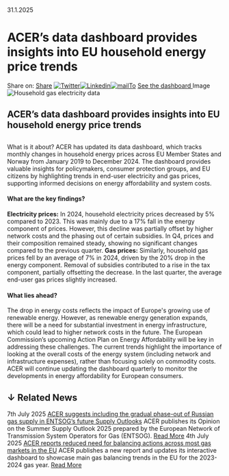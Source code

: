 31.1.2025
# ACER’s data dashboard provides insights into EU household energy price trends
Share on: [Share](https://www.addtoany.com/share#url=https%3A%2F%2Fwww.acer.europa.eu%2Fnews%2Facers-data-dashboard-provides-insights-eu-household-energy-price-trends&title=ACER%E2%80%99s%20data%20dashboard%20provides%20insights%20into%20EU%20household%20energy%20price%20trends)
[![Twitter](https://www.acer.europa.eu/sites/default/files/bluesky.svg)](https://www.acer.europa.eu/#bluesky)[![Linkedin](https://www.acer.europa.eu/sites/default/files/linkedin.svg)](https://www.acer.europa.eu/#linkedin)[![mailTo](https://www.acer.europa.eu/sites/default/files/copy-url.png)](https://www.acer.europa.eu/#copy_link)
[See the dashboard ](https://www.acer.europa.eu/media/charts/retail-electricity-and-gas-markets-prices)
Image
![Household gas electricity data](https://www.acer.europa.eu/sites/default/files/styles/main_images_news_and_pages_little_/public/2025-01/Retail_Dashboard.jpg?itok=Z1izdb1I)
## ACER’s data dashboard provides insights into EU household energy price trends
## 
What is it about?
ACER has updated its data dashboard, which tracks monthly changes in household energy prices across EU Member States and Norway from January 2019 to December 2024.
The dashboard provides valuable insights for policymakers, consumer protection groups, and EU citizens by highlighting trends in end-user electricity and gas prices, supporting informed decisions on energy affordability and system costs.
#### **What are the key findings?**
**Electricity prices:** In 2024, household electricity prices decreased by 5% compared to 2023. This was mainly due to a 17% fall in the energy component of prices. However, this decline was partially offset by higher network costs and the phasing out of certain subsidies. In Q4, prices and their composition remained steady, showing no significant changes compared to the previous quarter.
**Gas prices:** Similarly, household gas prices fell by an average of 7% in 2024, driven by the 20% drop in the energy component. Removal of subsidies contributed to a rise in the tax component, partially offsetting the decrease. In the last quarter, the average end-user gas prices slightly increased. 
#### **What lies ahead?**
The drop in energy costs reflects the impact of Europe's growing use of renewable energy. However, as renewable energy generation expands, there will be a need for substantial investment in energy infrastructure, which could lead to higher network costs in the future. 
The European Commission’s upcoming Action Plan on Energy Affordability will be key in addressing these challenges. The current trends highlight the importance of looking at the overall costs of the energy system (including network and infrastructure expenses), rather than focusing solely on commodity costs. 
ACER will continue updating the dashboard quarterly to monitor the developments in energy affordability for European consumers. 
## ↓ Related News
7th July 2025 
[ACER suggests including the gradual phase-out of Russian gas supply in ENTSOG’s future Supply Outlooks](https://www.acer.europa.eu/news/acer-suggests-including-gradual-phase-out-russian-gas-supply-entsogs-future-supply-outlooks)
ACER publishes its Opinion on the Summer Supply Outlook 2025 prepared by the European Network of Transmission System Operators for Gas (ENTSOG). 
[Read More](https://www.acer.europa.eu/news/acer-suggests-including-gradual-phase-out-russian-gas-supply-entsogs-future-supply-outlooks)
4th July 2025 
[ACER reports reduced need for balancing actions across most gas markets in the EU](https://www.acer.europa.eu/news/acer-reports-reduced-need-balancing-actions-across-most-gas-markets-eu)
ACER publishes a new report and updates its interactive dashboard to showcase main gas balancing trends in the EU for the 2023-2024 gas year. 
[Read More](https://www.acer.europa.eu/news/acer-reports-reduced-need-balancing-actions-across-most-gas-markets-eu)
[](https://www.acer.europa.eu/news/acers-data-dashboard-provides-insights-eu-household-energy-price-trends)
